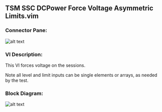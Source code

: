 ## **TSM SSC DCPower Force Voltage Asymmetric Limits.vim**
### Connector Pane:
![alt text](/images/Instrument%20Control/DCPower/TSM%20SSC%20DCPower%20Force%20Voltage%20Asymmetric%20Limits.vimc.png "TSM SSC DCPower Force Voltage Asymmetric Limits.vim connector pane")

### VI Description:
This VI forces voltage on the sessions.

Note all level and limit inputs can be single elements or arrays, as needed by the test.

### Block Diagram:
![alt text](/images/Instrument%20Control/DCPower/TSM%20SSC%20DCPower%20Force%20Voltage%20Asymmetric%20Limits.vimd.png "TSM SSC DCPower Force Voltage Asymmetric Limits.vim block diagram")

